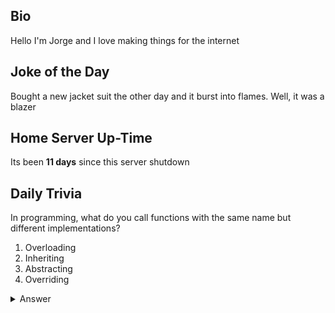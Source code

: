 ## Bio

Hello I'm Jorge and I love making things for the internet

## Joke of the Day

Bought a new jacket suit the other day and it burst into flames. Well, it was a blazer

## Home Server Up-Time

Its been **11 days** since this server shutdown


## Daily Trivia

In programming, what do you call functions with the same name but different implementations?
 1. Overloading
 2. Inheriting
 3. Abstracting
 4. Overriding

<details>
  <summary>Answer</summary>
  Overloading
</details>
